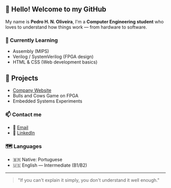 ## 👋 Hello! Welcome to my GitHub

My name is **Pedro H. N. Oliveira**, I'm a **Computer Engineering student** who loves to understand how things work — from hardware to software.

### 🔭 Currently Learning

- Assembly (MIPS)
- Verilog / SystemVerilog (FPGA design)
- HTML & CSS (Web development basics)

## 🚀 Projects

- [Company Website](https://oliveira223.github.io/bHorses/)
- Bulls and Cows Game on FPGA
- Embedded Systems Experiments

### 📫 Contact me

- 📧 [Email](mailto:oliveira.phno@gmail.com)  
- 💼 [LinkedIn](https://www.linkedin.com/in/pedrooliveira223/)

### 🗺️ Languages

- 🇧🇷 Native: Portuguese
- 🇺🇸 English — Intermediate (B1/B2)

---

> "If you can't explain it simply, you don't understand it well enough."
